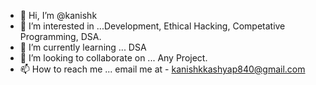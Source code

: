 - 👋 Hi, I’m @kanishk
- 👀 I’m interested in ...Development, Ethical Hacking, Competative Programming, DSA.
- 🌱 I’m currently learning ... DSA
- 💞️ I’m looking to collaborate on ... Any Project.
- 📫 How to reach me ... email me at - kanishkkashyap840@gmail.com

<!---
kanishkcs/kanishkcs is a ✨ special ✨ repository because its `README.md` (this file) appears on your GitHub profile.
You can click the Preview link to take a look at your changes.
--->
